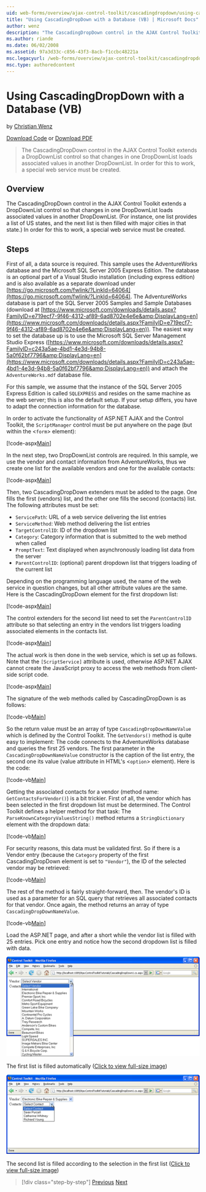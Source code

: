 ```yaml
---
uid: web-forms/overview/ajax-control-toolkit/cascadingdropdown/using-cascadingdropdown-with-a-database-vb
title: "Using CascadingDropDown with a Database (VB) | Microsoft Docs"
author: wenz
description: "The CascadingDropDown control in the AJAX Control Toolkit extends a DropDownList control so that changes in one DropDownList loads associated values in anoth..."
ms.author: riande
ms.date: 06/02/2008
ms.assetid: 97a3d33c-c856-43f3-8acb-f1ccbc48221a
msc.legacyurl: /web-forms/overview/ajax-control-toolkit/cascadingdropdown/using-cascadingdropdown-with-a-database-vb
msc.type: authoredcontent
---
```

Using CascadingDropDown with a Database (VB)
====================
by [Christian Wenz](https://github.com/wenz)

[Download Code](http://download.microsoft.com/download/9/0/7/907760b1-2c60-4f81-aeb6-ca416a573b0d/cascadingdropdown1.vb.zip) or [Download PDF](http://download.microsoft.com/download/2/d/c/2dc10e34-6983-41d4-9c08-f78f5387d32b/cascadingdropdown1VB.pdf)

> The CascadingDropDown control in the AJAX Control Toolkit extends a DropDownList control so that changes in one DropDownList loads associated values in another DropDownList. In order for this to work, a special web service must be created.


## Overview

The CascadingDropDown control in the AJAX Control Toolkit extends a DropDownList control so that changes in one DropDownList loads associated values in another DropDownList. (For instance, one list provides a list of US states, and the next list is then filled with major cities in that state.) In order for this to work, a special web service must be created.

## Steps

First of all, a data source is required. This sample uses the AdventureWorks database and the Microsoft SQL Server 2005 Express Edition. The database is an optional part of a Visual Studio installation (including express edition) and is also available as a separate download under [https://go.microsoft.com/fwlink/?LinkId=64064](https://go.microsoft.com/fwlink/?LinkId=64064). The AdventureWorks database is part of the SQL Server 2005 Samples and Sample Databases (download at [https://www.microsoft.com/downloads/details.aspx?FamilyID=e719ecf7-9f46-4312-af89-6ad8702e4e6e&amp;DisplayLang=en](https://www.microsoft.com/downloads/details.aspx?FamilyID=e719ecf7-9f46-4312-af89-6ad8702e4e6e&amp;DisplayLang=en)). The easiest way to set the database up is to use the Microsoft SQL Server Management Studio Express ([https://www.microsoft.com/downloads/details.aspx?FamilyID=c243a5ae-4bd1-4e3d-94b8-5a0f62bf7796&amp;DisplayLang=en](https://www.microsoft.com/downloads/details.aspx?FamilyID=c243a5ae-4bd1-4e3d-94b8-5a0f62bf7796&amp;DisplayLang=en)) and attach the `AdventureWorks.mdf` database file.

For this sample, we assume that the instance of the SQL Server 2005 Express Edition is called `SQLEXPRESS` and resides on the same machine as the web server; this is also the default setup. If your setup differs, you have to adapt the connection information for the database.

In order to activate the functionality of ASP.NET AJAX and the Control Toolkit, the `ScriptManager` control must be put anywhere on the page (but within the &lt;`form`&gt; element):

[!code-aspx[Main](using-cascadingdropdown-with-a-database-vb/samples/sample1.aspx)]

In the next step, two DropDownList controls are required. In this sample, we use the vendor and contact information from AdventureWorks, thus we create one list for the available vendors and one for the available contacts:

[!code-aspx[Main](using-cascadingdropdown-with-a-database-vb/samples/sample2.aspx)]

Then, two CascadingDropDown extenders must be added to the page. One fills the first (vendors) list, and the other one fills the second (contacts) list. The following attributes must be set:

- `ServicePath`: URL of a web service delivering the list entries
- `ServiceMethod`: Web method delivering the list entries
- `TargetControlID`: ID of the dropdown list
- `Category`: Category information that is submitted to the web method when called
- `PromptText`: Text displayed when asynchronously loading list data from the server
- `ParentControlID`: (optional) parent dropdown list that triggers loading of the current list

Depending on the programming language used, the name of the web service in question changes, but all other attribute values are the same. Here is the CascadingDropDown element for the first dropdown list:

[!code-aspx[Main](using-cascadingdropdown-with-a-database-vb/samples/sample3.aspx)]

The control extenders for the second list need to set the `ParentControlID` attribute so that selecting an entry in the vendors list triggers loading associated elements in the contacts list.

[!code-aspx[Main](using-cascadingdropdown-with-a-database-vb/samples/sample4.aspx)]

The actual work is then done in the web service, which is set up as follows. Note that the `[ScriptService]` attribute is used, otherwise ASP.NET AJAX cannot create the JavaScript proxy to access the web methods from client-side script code.

[!code-aspx[Main](using-cascadingdropdown-with-a-database-vb/samples/sample5.aspx)]

The signature of the web methods called by CascadingDropDown is as follows:

[!code-vb[Main](using-cascadingdropdown-with-a-database-vb/samples/sample6.vb)]

So the return value must be an array of type `CascadingDropDownNameValue` which is defined by the Control Toolkit. The `GetVendors()` method is quite easy to implement: The code connects to the AdventureWorks database and queries the first 25 vendors. The first parameter in the `CascadingDropDownNameValue` constructor is the caption of the list entry, the second one its value (value attribute in HTML's &lt;`option`&gt; element). Here is the code:

[!code-vb[Main](using-cascadingdropdown-with-a-database-vb/samples/sample7.vb)]

Getting the associated contacts for a vendor (method name: `GetContactsForVendor()`) is a bit trickier. First of all, the vendor which has been selected in the first dropdown list must be determined. The Control Toolkit defines a helper method for that task: The `ParseKnownCategoryValuesString()` method returns a `StringDictionary` element with the dropdown data:

[!code-vb[Main](using-cascadingdropdown-with-a-database-vb/samples/sample8.vb)]

For security reasons, this data must be validated first. So if there is a Vendor entry (because the `Category` property of the first CascadingDropDown element is set to `"Vendor"`), the ID of the selected vendor may be retrieved:

[!code-vb[Main](using-cascadingdropdown-with-a-database-vb/samples/sample9.vb)]

The rest of the method is fairly straight-forward, then. The vendor's ID is used as a parameter for an SQL query that retrieves all associated contacts for that vendor. Once again, the method returns an array of type `CascadingDropDownNameValue`.

[!code-vb[Main](using-cascadingdropdown-with-a-database-vb/samples/sample10.vb)]

Load the ASP.NET page, and after a short while the vendor list is filled with 25 entries. Pick one entry and notice how the second dropdown list is filled with data.


[![The first list is filled automatically](using-cascadingdropdown-with-a-database-vb/_static/image2.png)](using-cascadingdropdown-with-a-database-vb/_static/image1.png)

The first list is filled automatically ([Click to view full-size image](using-cascadingdropdown-with-a-database-vb/_static/image3.png))


[![The second list is filled according to the selection in the first list](using-cascadingdropdown-with-a-database-vb/_static/image5.png)](using-cascadingdropdown-with-a-database-vb/_static/image4.png)

The second list is filled according to the selection in the first list ([Click to view full-size image](using-cascadingdropdown-with-a-database-vb/_static/image6.png))

> [!div class="step-by-step"]
> [Previous](filling-a-list-using-cascadingdropdown-vb.md)
> [Next](presetting-list-entries-with-cascadingdropdown-vb.md)
